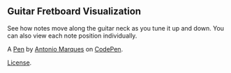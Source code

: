 Guitar Fretboard Visualization
------------------------------
See how notes move along the guitar neck as you tune it up and down.
You can also view each note position individually.

A [Pen](https://codepen.io/antonioricardojr/pen/peExQN) by [Antonio Marques](http://codepen.io/antonioricardojr) on [CodePen](http://codepen.io/).

[License](https://codepen.io/antonioricardojr/pen/peExQN/license).